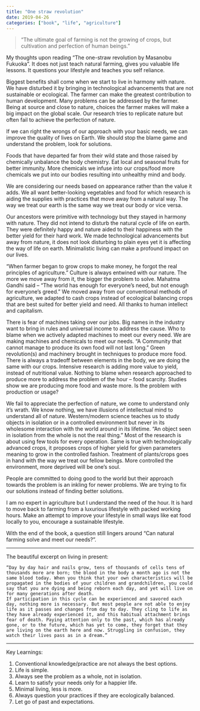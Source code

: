 ```yaml
---
title: "One straw revolution"
date: 2019-04-26
categories: ["book", "life", "agriculture"]
---
```

> “The ultimate goal of farming is not the growing of crops, but cultivation and perfection of human beings.”

My thoughts upon reading “The one-straw revolution by Masanobu Fukuoka”. It does not just teach natural farming, gives you valuable life lessons. It questions your lifestyle and teaches you self reliance.

Biggest benefits shall come when we start to live in harmony with nature. We have disturbed it by bringing in technological advancements that are not sustainable or ecological. The farmer can make the greatest contribution to human development. Many problems can be addressed by the farmer. Being at source and close to nature, choices the farmer makes will make a big impact on the global scale. Our research tries to replicate nature but often fail to achieve the perfection of nature.

If we can right the wrongs of our approach with your basic needs, we can improve the quality of lives on Earth. We should stop the blame game and understand the problem, look for solutions.

Foods that have departed far from their wild state and those raised by chemically unbalance the body chemistry. Eat local and seasonal fruits for better immunity. More chemicals we infuse into our crops/food more chemicals we put into our bodies resulting into unhealthy mind and body.

We are considering our needs based on appearance rather than the value it adds. We all want better-looking vegetables and food for which research is aiding the supplies with practices that move away from a natural way. The way we treat our earth is the same way we treat our body or vice versa.

Our ancestors were primitive with technology but they stayed in harmony with nature. They did not intend to disturb the natural cycle of life on earth. They were definitely happy and nature aided to their happiness with the better yield for their hard work. We made technological advancements but away from nature, it does not look disturbing to plain eyes yet it is affecting the way of life on earth. Minimalistic living can make a profound impact on our lives.

“When farmer began to grow crops to make money, he forgot the real principles of agriculture.” Culture is always entwined with our nature. The more we move away from it, the bigger the problem to solve. Mahatma Gandhi said – “The world has enough for everyone’s need, but not enough for everyone’s greed.” We moved away from our conventional methods of agriculture, we adapted to cash crops instead of ecological balancing crops that are best suited for better yield and need. All thanks to human intellect and capitalism.

There is fear of machines taking over our jobs. Big names in the industry want to bring in rules and universal income to address the cause. Who to blame when we actively adapted machines to meet our every need. We are making machines and chemicals to meet our needs. “A Community that cannot manage to produce its own food will not last long.” Green revolution(s) and machinery brought in techniques to produce more food. There is always a tradeoff between elements in the body, we are doing the same with our crops. Intensive research is adding more value to yield, instead of nutritional value. Nothing to blame when research approached to produce more to address the problem of the hour – food scarcity. Studies show we are producing more food and waste more. Is the problem with production or usage?

We fail to appreciate the perfection of nature, we come to understand only it’s wrath. We know nothing, we have illusions of intellectual mind to understand all of nature. Western/modern science teaches us to study objects in isolation or in a controlled environment but never in its wholesome interaction with the world around in its lifetime. “An object seen in isolation from the whole is not the real thing.”
Most of the research is about using few tools for every operation. Same is true with technologically advanced crops, it proposes crops of higher yield for given parameters meaning to grow in the controlled fashion. Treatment of plants/crops goes in hand with the way we treat our fellow beings. More controlled the environment, more deprived will be one’s soul.

People are committed to doing good to the world but their approach towards the problem is an inkling for newer problems. We are trying to fix our solutions instead of finding better solutions.

I am no expert in agriculture but I understand the need of the hour. It is hard to move back to farming from a luxurious lifestyle with packed working hours. Make an attempt to improve your lifestyle in small ways like eat food locally to you, encourage a sustainable lifestyle.

With the end of the book, a question still lingers around “Can natural farming solve and meet our needs?”.

---
 

The beautiful excerpt on living in present:
```
“Day by day hair and nails grow, tens of thousands of cells tens of thousands more are born; the blood in the body a month ago is not the same blood today. When you think that your own characteristics will be propagated in the bodies of your children and grandchildren, you could say that you are dying and being reborn each day, and yet will live on for many generations after death.
If participation in this cycle can be experienced and savored each day, nothing more is necessary. But most people are not able to enjoy life as it passes and changes from day to day. They cling to life as they have already experienced it, and this habitual attachment brings fear of death. Paying attention only to the past, which has already gone, or to the future, which has yet to come, they forget that they are living on the earth here and now. Struggling in confusion, they watch their lives pass as in a dream.”
```

---
 
Key Learnings:
1. Conventional knowledge/practice are not always the best options.
2. Life is simple.
3. Always see the problem as a whole, not in isolation.
4. Learn to satisfy your needs only for a happier life.
5. Minimal living, less is more.
6. Always question your practices if they are ecologically balanced.
7. Let go of past and expectations.
